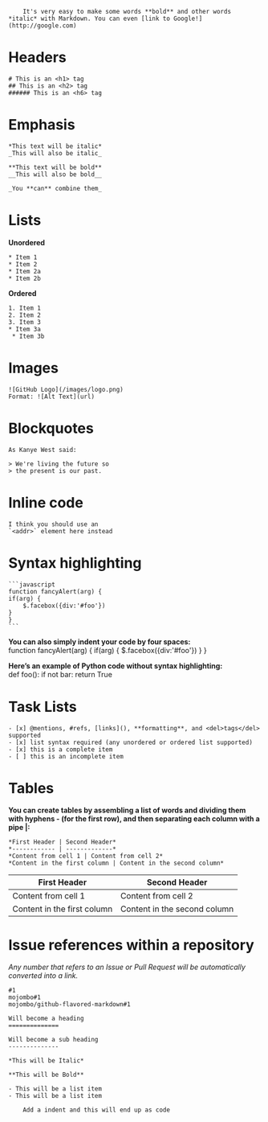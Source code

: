     	It's very easy to make some words **bold** and other words *italic* with Markdown. You can even [link to Google!](http://google.com)


Headers
======
	# This is an <h1> tag
	## This is an <h2> tag
	###### This is an <h6> tag
	
	
Emphasis
========

	*This text will be italic*
	_This will also be italic_

	**This text will be bold**
	__This will also be bold__

	_You **can** combine them_
	
	
Lists
=====

**Unordered**

	* Item 1
	* Item 2
  	* Item 2a
  	* Item 2b
	  
**Ordered**

	1. Item 1
	2. Item 2
	3. Item 3
   	* Item 3a
  	 * Item 3b
	   
Images
======
	![GitHub Logo](/images/logo.png)
	Format: ![Alt Text](url)	   
	
Blockquotes
==========
	As Kanye West said:
	
	> We're living the future so
	> the present is our past.
	
	
Inline code
==========
	I think you should use an
	`<addr>` element here instead
	
	
Syntax highlighting
===================
	```javascript
	function fancyAlert(arg) {
	if(arg) {
		$.facebox({div:'#foo'})
	}
	}
	```
	
**You can also simply indent your code by four spaces:** <br>
	function fancyAlert(arg) {
	if(arg) {
		$.facebox({div:'#foo'})
	}
	}
		
**Here’s an example of Python code without syntax highlighting:**		
def foo():
    if not bar:
        return True		
		
		
Task Lists
==========
	- [x] @mentions, #refs, [links](), **formatting**, and <del>tags</del> supported
	- [x] list syntax required (any unordered or ordered list supported)
	- [x] this is a complete item
	- [ ] this is an incomplete item
	
Tables
======
**You can create tables by assembling a list of words and dividing them with hyphens - (for the first row), and then separating each column with a pipe |:**

	*First Header | Second Header*
	*------------ | -------------* 
	*Content from cell 1 | Content from cell 2* 
	*Content in the first column | Content in the second column* 

First Header | Second Header
------------ | -------------
Content from cell 1 | Content from cell 2
Content in the first column | Content in the second column


Issue references within a repository
====================================

*Any number that refers to an Issue or Pull Request will be automatically converted into a link.*

	#1
	mojombo#1
	mojombo/github-flavored-markdown#1
    
    Will become a heading
    ==============
    
    Will become a sub heading
    --------------
    
    *This will be Italic*
    
    **This will be Bold**
    
    - This will be a list item
    - This will be a list item
    
        Add a indent and this will end up as code
